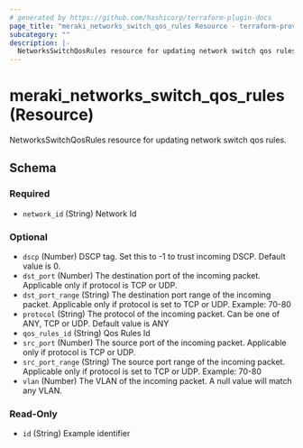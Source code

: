 ```yaml
---
# generated by https://github.com/hashicorp/terraform-plugin-docs
page_title: "meraki_networks_switch_qos_rules Resource - terraform-provider-meraki"
subcategory: ""
description: |-
  NetworksSwitchQosRules resource for updating network switch qos rules.
---
```


# meraki_networks_switch_qos_rules (Resource)

NetworksSwitchQosRules resource for updating network switch qos rules.



<!-- schema generated by tfplugindocs -->
## Schema

### Required

- `network_id` (String) Network Id

### Optional

- `dscp` (Number) DSCP tag. Set this to -1 to trust incoming DSCP. Default value is 0.
- `dst_port` (Number) The destination port of the incoming packet. Applicable only if protocol is TCP or UDP.
- `dst_port_range` (String) The destination port range of the incoming packet. Applicable only if protocol is set to TCP or UDP. Example: 70-80
- `protocol` (String) The protocol of the incoming packet. Can be one of ANY, TCP or UDP. Default value is ANY
- `qos_rules_id` (String) Qos Rules Id
- `src_port` (Number) The source port of the incoming packet. Applicable only if protocol is TCP or UDP.
- `src_port_range` (String) The source port range of the incoming packet. Applicable only if protocol is set to TCP or UDP. Example: 70-80
- `vlan` (Number) The VLAN of the incoming packet. A null value will match any VLAN.

### Read-Only

- `id` (String) Example identifier


